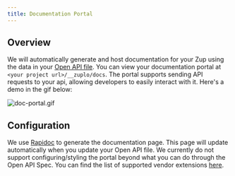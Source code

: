 ```yaml
---
title: Documentation Portal
---
```


## Overview

We will automatically generate and host documentation for your Zup using the
data in your [Open API file](/docs/developer-portal/open-api). You can view your
documentation portal at `<your project url>/__zuplo/docs`. The portal supports
sending API requests to your api, allowing developers to easily interact with
it. Here's a demo in the gif below:

![doc-portal.gif](/media/developer-portal/doc-portal/doc-portal.gif)

## Configuration

We use [Rapidoc](https://mrin9.github.io/RapiDoc/) to generate the documentation
page. This page will update automatically when you update your Open API file. We
currently do not support configuring/styling the portal beyond what you can do
through the Open API Spec. You can find the list of supported vendor extensions
[here](https://mrin9.github.io/RapiDoc/api.html#:~:text=Supported%20vendor%20extensions).
